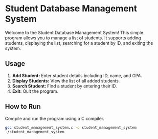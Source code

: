 # Student Database Management System

Welcome to the Student Database Management System! This simple program allows you to manage a list of students. It supports adding students, displaying the list, searching for a student by ID, and exiting the system.

## Usage

1. **Add Student:** Enter student details including ID, name, and GPA.
2. **Display Students:** View the list of all added students.
3. **Search Student:** Find a student by entering their ID.
4. **Exit:** Quit the program.

## How to Run

Compile and run the program using a C compiler.

```bash
gcc student_management_system.c -o student_management_system
./student_management_system
